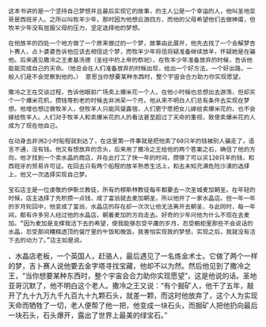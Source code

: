 
    这本书讲的是一个坚持自己梦想并且最后实现它的故事，的主人公是一个幸运的人，他叫圣地亚哥是西班牙人。之所以叫牧羊少年，那时因为他想云游四方，而他的父母希望他们去做神甫，但牧羊少年没有屈服父母的压力，坚定选择他的梦想。
    
    在他放羊的四处一个地方做了一个原来做过的一个梦，故事由此展开，他先去找了一个会解梦吉卜赛人，占卜婆婆告诉他应该去相信这个梦，而牧羊少年将信将疑准备继续放羊，怀疑她是在骗他。后来遇见撒冷之王麦基洗德（圣经中的上帝的祭祀），在牧羊少年准备放弃的时候，告诉他能能完成自己的天命。（他总会在人们准备放弃的时候出现，给出一个好方法，一个好出路，一般人们是不会觉察到他的。） 意思当你想要某种东西时，整个宇宙会合力助力你实现愿望。

    撒冷之王在交谈过程，告诉他眼前广场卖上爆米花一个人，在他小时候也总想出去游荡，但却买个一个爆米花机，攒钱等到老的时候去非洲呆一个月。他从来不明白人们总有条件去实现在梦想。他增也想过做牧羊人，但牧羊人只能风餐露宿，人们更宁愿把女儿嫁给卖爆米花的，也不会嫁给牧羊人。人们对于牧羊人和卖爆米花的人的看法甚至超过了天命的重视，致使卖爆米花的人成为了现在他自己。

    在动身去非洲2小时船程就到达了，在这里第一件事就是把他卖了60只羊的钱被别人骗走了，语言不通，没有钱。他又有想放弃的念头，后来用了撒冷之王给他的两个答案之石，确信了他的方向，他才找到一个卖水晶的商店，并在此打工了快一年的时间，攒够了可以买120只羊的钱，和西班牙的贸易许可证。在回去只有两个船程的放羊熟悉生活上，和去未知充满危险沙漠的选择上，他又一次选择实现自己梦。

    宝石店主是一位虔敬的伊斯兰教徒，所有的穆斯林教徒每年都要去一次圣城麦加朝圣。在年轻的时候，店主选择了先积攒一点钱，成了富翁就去麦加朝圣，所以他开了一家水晶店。但一年一年的岁月轮回中，他变成了富翁，水晶店的存在却一次次让他无法离开去朝圣，与此同时，每一年间，都有许多穷人经过他的水晶店，朝着麦加的方向走去。好奇的少年问他为什么不现在去麦加。“因为麦加是支撑我活下去的希望，使我能够忍受平庸的岁月，忍受橱柜里那些不会说话的水晶，忍受那间糟糕透顶的餐厅里的午饭和晚饭。我害怕实现我的梦想，实现之后，我就没有活下去的动力了。”店主如是说。

、水晶店老板，一个英国人，赶骆人，最后遇见了一名炼金术士。它做了两个一样的梦，吉卜赛人说他要去金字塔寻找宝藏，他却不以为然。然后他见到了撒冷之王，“当你想要某种东西时，整个宇宙会合力助你实现愿望”，这是他说的话。圣地亚哥沉默了，他不明白这个老人。撒冷之王又说：“有个掘矿人，他干了五年，敲开了九十九万九千九百九十九颗石头，就差一颗，而这时他放弃了，这个人为实现天命而牺牲了一切，老人便帮了他一把，他变成一块石头，而掘矿人把他扔向最后一块石头，石头爆开，露出了世界上最美的绿宝石。”
